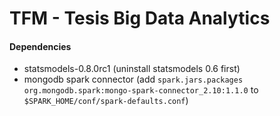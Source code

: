 # TFM - Tesis Big Data Analytics

#### Dependencies

* statsmodels-0.8.0rc1 (uninstall statsmodels 0.6 first) 
* mongodb spark connector (add ```spark.jars.packages org.mongodb.spark:mongo-spark-connector_2.10:1.1.0``` 
to ```$SPARK_HOME/conf/spark-defaults.conf```)